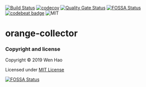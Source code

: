 [![Build Status](https://travis-ci.com/wenhao/orange-collector.svg?branch=master)](https://travis-ci.com/wenhao/orange-collector)
[![codecov](https://codecov.io/gh/wenhao/orange-collector/branch/master/graph/badge.svg)](https://codecov.io/gh/wenhao/orange-collector)
[![Quality Gate Status](https://sonarcloud.io/api/project_badges/measure?project=wenhao_orange-collector&metric=alert_status)](https://sonarcloud.io/dashboard?id=wenhao_orange-collector)
[![FOSSA Status](https://app.fossa.io/api/projects/git%2Bgithub.com%2Fwenhao%2Forange-collector.svg?type=shield)](https://app.fossa.io/projects/git%2Bgithub.com%2Fwenhao%2Forange-collector?ref=badge_shield)
[![codebeat badge](https://codebeat.co/badges/59fb555b-ff2e-4547-8c36-decc4b05616c)](https://codebeat.co/projects/github-com-wenhao-orange-collector-master)
![MIT](https://img.shields.io/badge/license-MIT-brightgreen)

# orange-collector

### Copyright and license

Copyright © 2019 Wen Hao

Licensed under [MIT License]

[MIT License]: ./LICENSE

[![FOSSA Status](https://app.fossa.io/api/projects/git%2Bgithub.com%2Fwenhao%2Forange-collector.svg?type=large)](https://app.fossa.io/projects/git%2Bgithub.com%2Fwenhao%2Forange-collector?ref=badge_large)